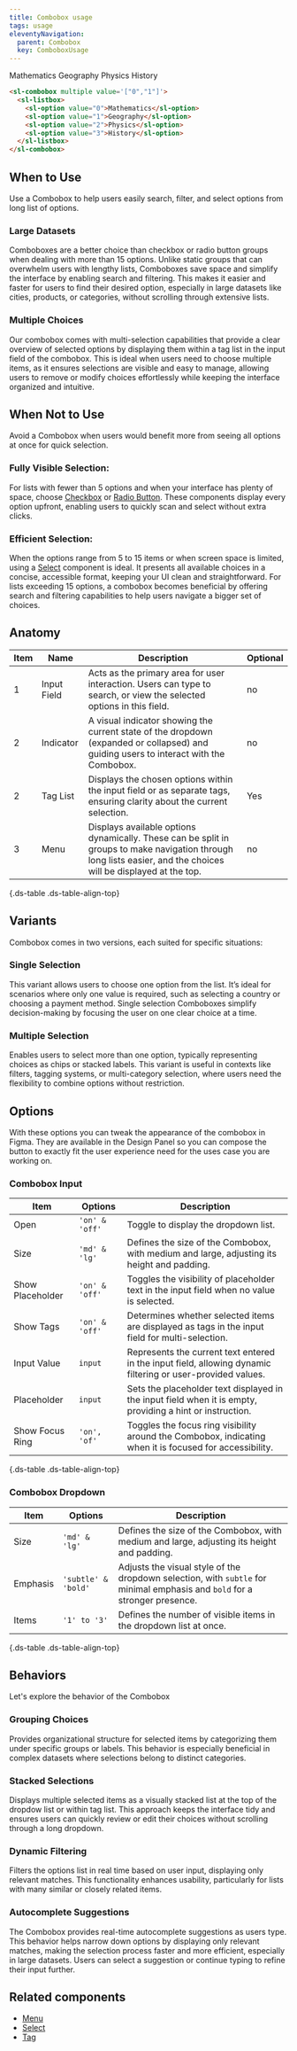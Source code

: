 ```yaml
---
title: Combobox usage
tags: usage
eleventyNavigation:
  parent: Combobox
  key: ComboboxUsage
---
```


<section class="no-heading">

<div class="ds-example">

<sl-combobox multiple style="inline-size: min(100%, 500px)" value='["0","1"]'>
  <sl-listbox>
    <sl-option value="0">Mathematics</sl-option>
    <sl-option value="1">Geography</sl-option>
    <sl-option value="2">Physics</sl-option>
    <sl-option value="3">History</sl-option>
  </sl-listbox>
</sl-combobox>

</div>

<div class="ds-code">

  ```html
  <sl-combobox multiple value='["0","1"]'>
    <sl-listbox>
      <sl-option value="0">Mathematics</sl-option>
      <sl-option value="1">Geography</sl-option>
      <sl-option value="2">Physics</sl-option>
      <sl-option value="3">History</sl-option>
    </sl-listbox>
  </sl-combobox>
  ```

</div>

</section>


<section>

## When to Use
Use a Combobox to help users easily search, filter, and select options from long list of options.

### Large Datasets
Comboboxes are a better choice than checkbox or radio button groups when dealing with more than 15 options. Unlike static groups that can overwhelm users with lengthy lists, Comboboxes save space and simplify the interface by enabling search and filtering. This makes it easier and faster for users to find their desired option, especially in large datasets like cities, products, or categories, without scrolling through extensive lists.

### Multiple Choices
Our combobox comes with multi-selection capabilities that provide a clear overview of selected options by displaying them within a tag list in the input field of the combobox. This is ideal when users need to choose multiple items, as it ensures selections are visible and easy to manage, allowing users to remove or modify choices effortlessly while keeping the interface organized and intuitive.

</section>


<section>

## When Not to Use
Avoid a Combobox when users would benefit more from seeing all options at once for quick selection.

### Fully Visible Selection:
For lists with fewer than 5 options and when your interface has plenty of space, choose [Checkbox](/categories/components/checkbox/usage) or [Radio Button](/categories/components/radio-group/usage). These components display every option upfront, enabling users to quickly scan and select without extra clicks.

### Efficient Selection:
When the options range from 5 to 15 items or when screen space is limited, using a [Select](/categories/components/select/usage) component is ideal. It presents all available choices in a concise, accessible format, keeping your UI clean and straightforward. For lists exceeding 15 options, a combobox becomes beneficial by offering search and filtering capabilities to help users navigate a bigger set of choices.

</section>


<section>

## Anatomy

|Item|Name| Description | Optional|
|-|-|-|-|
|1|Input Field |Acts as the primary area for user interaction. Users can type to search, or view the selected options in this field. |no|
|2|Indicator |A visual indicator showing the current state of the dropdown (expanded or collapsed) and guiding users to interact with the Combobox. |no|
|2|Tag List |Displays the chosen options within the input field or as separate tags, ensuring clarity about the current selection. |Yes|
|3|Menu |Displays available options dynamically. These can be split in groups to make navigation through long lists easier, and the choices will be displayed at the top. |no|

{.ds-table .ds-table-align-top}

</section>


<section>

## Variants
Combobox comes in two versions, each suited for specific situations:

### Single Selection
This variant allows users to choose one option from the list. It’s ideal for scenarios where only one value is required, such as selecting a country or choosing a payment method. Single selection Comboboxes simplify decision-making by focusing the user on one clear choice at a time.

### Multiple Selection
Enables users to select more than one option, typically representing choices as chips or stacked labels. This variant is useful in contexts like filters, tagging systems, or multi-category selection, where users need the flexibility to combine options without restriction.

</section>


<section>

## Options
With these options you can tweak the appearance of the combobox in Figma. They are available in the Design Panel so you can compose the button to exactly fit the user experience need for the uses case you are working on.

### Combobox Input
|Item|Options|Description|
|-|-|-|
|Open|`'on' & 'off'` |Toggle to display the dropdown list. |
|Size|`'md' & 'lg'` |Defines the size of the Combobox, with medium and large, adjusting its height and padding. |
|Show Placeholder|`'on' & 'off'` | Toggles the visibility of placeholder text in the input field when no value is selected. |
|Show Tags|`'on' & 'off'` |Determines whether selected items are displayed as tags in the input field for multi-selection. |
|Input Value|`input` |Represents the current text entered in the input field, allowing dynamic filtering or user-provided values. |
|Placeholder|`input` |Sets the placeholder text displayed in the input field when it is empty, providing a hint or instruction. |
|Show Focus Ring|`'on', 'of'` |Toggles the focus ring visibility around the Combobox, indicating when it is focused for accessibility. |

{.ds-table .ds-table-align-top}

### Combobox Dropdown
|Item|Options|Description|
|-|-|-|
|Size|`'md' & 'lg'` |Defines the size of the Combobox, with medium and large, adjusting its height and padding. |
|Emphasis|`'subtle' & 'bold'`|Adjusts the visual style of the dropdown selection, with `subtle` for minimal emphasis and `bold` for a stronger presence. |
|Items|`'1' to '3'` |	Defines the number of visible items in the dropdown list at once. |

{.ds-table .ds-table-align-top}

</section>


<section>

## Behaviors
Let's explore the behavior of the Combobox

### Grouping Choices
Provides organizational structure for selected items by categorizing them under specific groups or labels. This behavior is especially beneficial in complex datasets where selections belong to distinct categories.

### Stacked Selections
Displays multiple selected items as a visually stacked list at the top of the dropdow list or within tag list. This approach keeps the interface tidy and ensures users can quickly review or edit their choices without scrolling through a long dropdown.

### Dynamic Filtering
Filters the options list in real time based on user input, displaying only relevant matches. This functionality enhances usability, particularly for lists with many similar or closely related items.

### Autocomplete Suggestions
The Combobox provides real-time autocomplete suggestions as users type. This behavior helps narrow down options by displaying only relevant matches, making the selection process faster and more efficient, especially in large datasets. Users can select a suggestion or continue typing to refine their input further.

</section>


<section>

## Related components

- [Menu](/categories/components/menu/usage)
- [Select](/categories/components/select/usage)
- [Tag](/categories/components/tag/usage)

</section>
